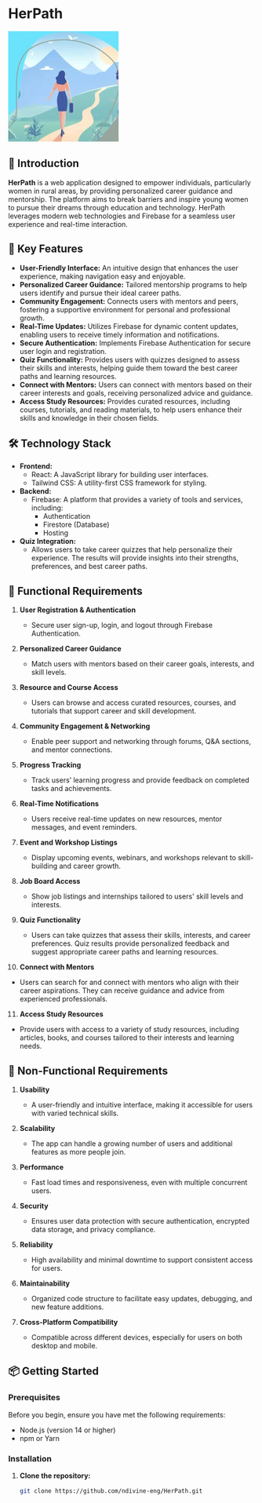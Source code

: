 # HerPath

![HerPath Logo](src/Assets/logo.jpeg) 

## 🚀 Introduction

**HerPath** is a web application designed to empower individuals, particularly women in rural areas, by providing personalized career guidance and mentorship. The platform aims to break barriers and inspire young women to pursue their dreams through education and technology. HerPath leverages modern web technologies and Firebase for a seamless user experience and real-time interaction.

## 🌟 Key Features

- **User-Friendly Interface:** An intuitive design that enhances the user experience, making navigation easy and enjoyable.
- **Personalized Career Guidance:** Tailored mentorship programs to help users identify and pursue their ideal career paths.
- **Community Engagement:** Connects users with mentors and peers, fostering a supportive environment for personal and professional growth.
- **Real-Time Updates:** Utilizes Firebase for dynamic content updates, enabling users to receive timely information and notifications.
- **Secure Authentication:** Implements Firebase Authentication for secure user login and registration.
- **Quiz Functionality:** Provides users with quizzes designed to assess their skills and interests, helping guide them toward the best career paths and learning resources.
- **Connect with Mentors:** Users can connect with mentors based on their career interests and goals, receiving personalized advice and guidance.
- **Access Study Resources:** Provides curated resources, including courses, tutorials, and reading materials, to help users enhance their skills and knowledge in their chosen fields.

## 🛠️ Technology Stack

- **Frontend:** 
  - React: A JavaScript library for building user interfaces.
  - Tailwind CSS: A utility-first CSS framework for styling.
- **Backend:**
  - Firebase: A platform that provides a variety of tools and services, including:
    - Authentication
    - Firestore (Database)
    - Hosting
- **Quiz Integration:** 
  - Allows users to take career quizzes that help personalize their experience. The results will provide insights into their strengths, preferences, and best career paths.

## 📌 Functional Requirements

1. **User Registration & Authentication**  
   - Secure user sign-up, login, and logout through Firebase Authentication.

2. **Personalized Career Guidance**  
   - Match users with mentors based on their career goals, interests, and skill levels.

3. **Resource and Course Access**  
   - Users can browse and access curated resources, courses, and tutorials that support career and skill development.

4. **Community Engagement & Networking**  
   - Enable peer support and networking through forums, Q&A sections, and mentor connections.

5. **Progress Tracking**  
   - Track users’ learning progress and provide feedback on completed tasks and achievements.

6. **Real-Time Notifications**  
   - Users receive real-time updates on new resources, mentor messages, and event reminders.

7. **Event and Workshop Listings**  
   - Display upcoming events, webinars, and workshops relevant to skill-building and career growth.

8. **Job Board Access**  
   - Show job listings and internships tailored to users' skill levels and interests.

9. **Quiz Functionality**  
   - Users can take quizzes that assess their skills, interests, and career preferences. Quiz results provide personalized feedback and suggest appropriate career paths and learning resources.

10. **Connect with Mentors**  
   - Users can search for and connect with mentors who align with their career aspirations. They can receive guidance and advice from experienced professionals.

11. **Access Study Resources**  
   - Provide users with access to a variety of study resources, including articles, books, and courses tailored to their interests and learning needs.

## 🔧 Non-Functional Requirements

1. **Usability**  
   - A user-friendly and intuitive interface, making it accessible for users with varied technical skills.

2. **Scalability**  
   - The app can handle a growing number of users and additional features as more people join.

3. **Performance**  
   - Fast load times and responsiveness, even with multiple concurrent users.

4. **Security**  
   - Ensures user data protection with secure authentication, encrypted data storage, and privacy compliance.

5. **Reliability**  
   - High availability and minimal downtime to support consistent access for users.

6. **Maintainability**  
   - Organized code structure to facilitate easy updates, debugging, and new feature additions.

7. **Cross-Platform Compatibility**  
   - Compatible across different devices, especially for users on both desktop and mobile.

## 📦 Getting Started

### Prerequisites

Before you begin, ensure you have met the following requirements:

- Node.js (version 14 or higher)
- npm or Yarn

### Installation

1. **Clone the repository:**
   ```bash
   git clone https://github.com/ndivine-eng/HerPath.git
